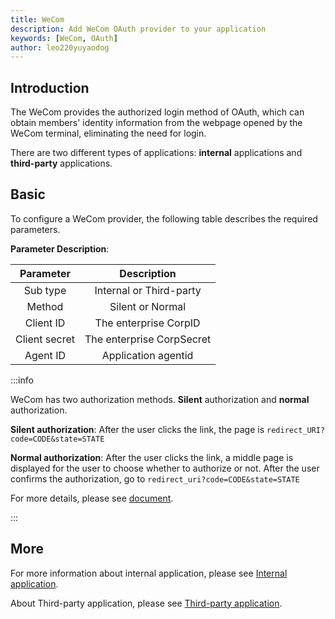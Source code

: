 ```yaml
---
title: WeCom
description: Add WeCom OAuth provider to your application
keywords: [WeCom, OAuth]
author: leo220yuyaodog
---
```


## Introduction

The WeCom provides the authorized login method of OAuth, which can obtain members' identity information from 
the webpage opened by the WeCom terminal, eliminating the need for login.

There are two different types of applications: **internal** applications and **third-party** applications.

## Basic

To configure a WeCom provider, the following table describes the required parameters.

**Parameter Description**:

| Parameter| Description|
|:---------: | :--------------------: |
|Sub type|   Internal or Third-party    |
| Method|    Silent or Normal           |
|Client ID|    The enterprise  CorpID  |
|Client secret|  The enterprise  CorpSecret  |
|Agent ID|      Application agentid           |

:::info

WeCom has two authorization methods. **Silent** authorization and **normal** authorization.

**Silent authorization**: After the user clicks the link, the page is `redirect_URI? code=CODE&state=STATE`

**Normal authorization**: After the user clicks the link, a middle page is displayed for the user to choose whether to 
authorize or not. After the user confirms the authorization, go to `redirect_uri?code=CODE&state=STATE`

For more details, please see [document](https://developer.work.weixin.qq.com/document/path/91119).

:::

## More

For more information about internal application, please see [Internal application](https://developer.work.weixin.qq.com/document/path/91022).

About Third-party application, please see [Third-party application](https://developer.work.weixin.qq.com/document/path/91120).
